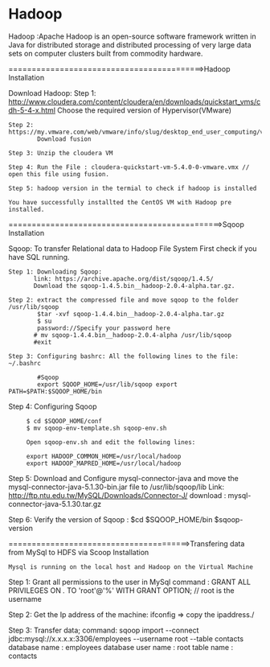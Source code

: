 # Hadoop

Hadoop :Apache Hadoop is an open-source software framework written in Java for distributed storage and distributed                      processing of very large data sets on computer clusters built from commodity hardware.  


==========================================>Hadoop Installation


Download Hadoop: 
    Step 1: http://www.cloudera.com/content/cloudera/en/downloads/quickstart_vms/cdh-5-4-x.html
            Choose the required version of Hypervisor(VMware)
    
    Step 2: https://my.vmware.com/web/vmware/info/slug/desktop_end_user_computing/vmware_fusion/7_0
            Download fusion 
    
    Step 3: Unzip the cloudera VM 
    
    Step 4: Run the File : cloudera-quickstart-vm-5.4.0-0-vmware.vmx // open this file using fusion.
    
    Step 5: hadoop version in the termial to check if hadoop is installed 
    
    You have successfully installted the CentOS VM with Hadoop pre installed.
    
    
    
==============================================>Sqoop Installation

Sqoop: To transfer Relational data to Hadoop File System
        First check if you have SQL running.
        
    Step 1: Downloading Sqoop:
           link: https://archive.apache.org/dist/sqoop/1.4.5/
           Download the sqoop-1.4.5.bin__hadoop-2.0.4-alpha.tar.gz.
     
    Step 2: extract the compressed file and move sqoop to the folder /usr/lib/sqoop
            $tar -xvf sqoop-1.4.4.bin__hadoop-2.0.4-alpha.tar.gz
            $ su
            password://Specify your password here
           # mv sqoop-1.4.4.bin__hadoop-2.0.4-alpha /usr/lib/sqoop
           #exit 
    
    Step 3: Configuring bashrc: All the following lines to the file: ~/.bashrc 
           
            #Sqoop
            export SQOOP_HOME=/usr/lib/sqoop export PATH=$PATH:$SQOOP_HOME/bin
   
   Step 4: Configuring Sqoop
         
         $ cd $SQOOP_HOME/conf
         $ mv sqoop-env-template.sh sqoop-env.sh
         
         Open sqoop-env.sh and edit the following lines:
         
         export HADOOP_COMMON_HOME=/usr/local/hadoop 
         export HADOOP_MAPRED_HOME=/usr/local/hadoop
         
   Step 5: Download and Configure mysql-connector-java and  move the mysql-connector-java-5.1.30-bin.jar file to              /usr/lib/sqoop/lib
        Link: http://ftp.ntu.edu.tw/MySQL/Downloads/Connector-J/ 
        download : mysql-connector-java-5.1.30.tar.gz
   
   Step 6: Verify the version of Sqoop :
        $cd $SQOOP_HOME/bin
        $sqoop-version

=======================================>Transfering data from MySql to HDFS via Scoop Installation
    
    Mysql is running on the local host and Hadoop on the Virtual Machine

   Step 1: Grant all permissions to the user in MySql
            command : GRANT ALL PRIVILEGES ON *.* TO 'root'@'%' WITH GRANT OPTION; // root is the username
    
   Step 2: Get the Ip address of the machine: 
            ifconfig  => copy the ipaddress./
    
   Step 3: Transfer data;
         command: sqoop import --connect jdbc:mysql://x.x.x.x:3306/employees --username root --table contacts 
         database name : employees
         database user name : root
         table name : contacts
         
         
